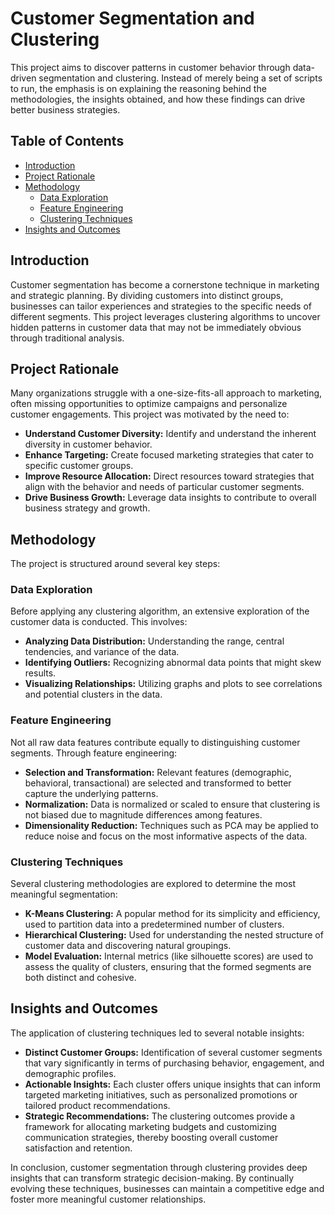 # Customer Segmentation and Clustering

This project aims to discover patterns in customer behavior through data-driven segmentation and clustering. Instead of merely being a set of scripts to run, the emphasis is on explaining the reasoning behind the methodologies, the insights obtained, and how these findings can drive better business strategies.

## Table of Contents

- [Introduction](#introduction)
- [Project Rationale](#project-rationale)
- [Methodology](#methodology)
  - [Data Exploration](#data-exploration)
  - [Feature Engineering](#feature-engineering)
  - [Clustering Techniques](#clustering-techniques)
- [Insights and Outcomes](#insights-and-outcomes)

## Introduction

Customer segmentation has become a cornerstone technique in marketing and strategic planning. By dividing customers into distinct groups, businesses can tailor experiences and strategies to the specific needs of different segments. This project leverages clustering algorithms to uncover hidden patterns in customer data that may not be immediately obvious through traditional analysis.

## Project Rationale

Many organizations struggle with a one-size-fits-all approach to marketing, often missing opportunities to optimize campaigns and personalize customer engagements. This project was motivated by the need to:

- **Understand Customer Diversity:** Identify and understand the inherent diversity in customer behavior.
- **Enhance Targeting:** Create focused marketing strategies that cater to specific customer groups.
- **Improve Resource Allocation:** Direct resources toward strategies that align with the behavior and needs of particular customer segments.
- **Drive Business Growth:** Leverage data insights to contribute to overall business strategy and growth.

## Methodology

The project is structured around several key steps:

### Data Exploration

Before applying any clustering algorithm, an extensive exploration of the customer data is conducted. This involves:
- **Analyzing Data Distribution:** Understanding the range, central tendencies, and variance of the data.
- **Identifying Outliers:** Recognizing abnormal data points that might skew results.
- **Visualizing Relationships:** Utilizing graphs and plots to see correlations and potential clusters in the data.

### Feature Engineering

Not all raw data features contribute equally to distinguishing customer segments. Through feature engineering:
- **Selection and Transformation:** Relevant features (demographic, behavioral, transactional) are selected and transformed to better capture the underlying patterns.
- **Normalization:** Data is normalized or scaled to ensure that clustering is not biased due to magnitude differences among features.
- **Dimensionality Reduction:** Techniques such as PCA may be applied to reduce noise and focus on the most informative aspects of the data.

### Clustering Techniques

Several clustering methodologies are explored to determine the most meaningful segmentation:
- **K-Means Clustering:** A popular method for its simplicity and efficiency, used to partition data into a predetermined number of clusters.
- **Hierarchical Clustering:** Used for understanding the nested structure of customer data and discovering natural groupings.
- **Model Evaluation:** Internal metrics (like silhouette scores) are used to assess the quality of clusters, ensuring that the formed segments are both distinct and cohesive.

## Insights and Outcomes

The application of clustering techniques led to several notable insights:
- **Distinct Customer Groups:** Identification of several customer segments that vary significantly in terms of purchasing behavior, engagement, and demographic profiles.
- **Actionable Insights:** Each cluster offers unique insights that can inform targeted marketing initiatives, such as personalized promotions or tailored product recommendations.
- **Strategic Recommendations:** The clustering outcomes provide a framework for allocating marketing budgets and customizing communication strategies, thereby boosting overall customer satisfaction and retention.

In conclusion, customer segmentation through clustering provides deep insights that can transform strategic decision-making. By continually evolving these techniques, businesses can maintain a competitive edge and foster more meaningful customer relationships.

